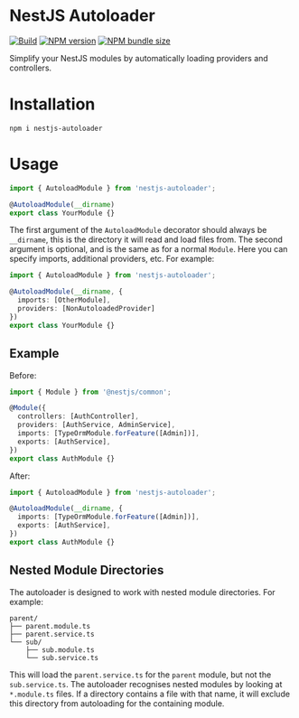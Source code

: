 # NestJS Autoloader

[![Build](https://github.com/LucaScorpion/nestjs-autoloader/actions/workflows/build.yml/badge.svg)](https://github.com/LucaScorpion/nestjs-autoloader/actions/workflows/build.yml)
[![NPM version](https://img.shields.io/npm/v/nestjs-autoloader)](https://www.npmjs.com/package/nestjs-autoloader)
[![NPM bundle size](https://img.shields.io/bundlephobia/min/nestjs-autoloader)](https://www.npmjs.com/package/nestjs-autoloader)

Simplify your NestJS modules by automatically loading providers and controllers.

# Installation

```shell
npm i nestjs-autoloader
```

# Usage

```typescript
import { AutoloadModule } from 'nestjs-autoloader';

@AutoloadModule(__dirname)
export class YourModule {}
```

The first argument of the `AutoloadModule` decorator should always be `__dirname`,
this is the directory it will read and load files from.
The second argument is optional, and is the same as for a normal `Module`.
Here you can specify imports, additional providers, etc.
For example:

```typescript
import { AutoloadModule } from 'nestjs-autoloader';

@AutoloadModule(__dirname, {
  imports: [OtherModule],
  providers: [NonAutoloadedProvider]
})
export class YourModule {}
```

## Example

Before:

```typescript
import { Module } from '@nestjs/common';

@Module({
  controllers: [AuthController],
  providers: [AuthService, AdminService],
  imports: [TypeOrmModule.forFeature([Admin])],
  exports: [AuthService],
})
export class AuthModule {}
```

After:

```typescript
import { AutoloadModule } from 'nestjs-autoloader';

@AutoloadModule(__dirname, {
  imports: [TypeOrmModule.forFeature([Admin])],
  exports: [AuthService],
})
export class AuthModule {}
```

## Nested Module Directories

The autoloader is designed to work with nested module directories.
For example:

```
parent/
├── parent.module.ts
├── parent.service.ts
└── sub/
    ├── sub.module.ts
    └── sub.service.ts
```

This will load the `parent.service.ts` for the `parent` module,
but not the `sub.service.ts`.
The autoloader recognises nested modules by looking at `*.module.ts` files.
If a directory contains a file with that name,
it will exclude this directory from autoloading for the containing module.
